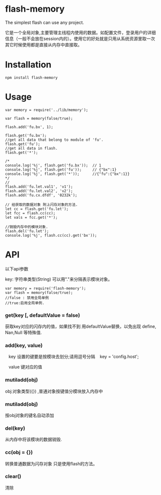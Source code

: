 # flash-memory
The simplest flash can use any project. 

它是一个全局对象,主要管理主线程内使用的数据。如配置文件，登录用户的详细信息（一般不会放在session内的）。使用它的好处就是只用从系统资源里取一次其它时候使用都是直接从内存中直接取。

# Installation

    npm install flash-memory
    
# Usage
    
    var memory = require('../lib/memory');

    var flash = memory(false/true);

    flash.add('fu.bx', 1);

    flash.get('fu.bx');
    //get all data that belong to module of 'fu'.
    flash.get('fu');
    //get all data in flash.
    flash.get('*');

    /*
    console.log('%j', flash.get('fu.bx'));  // 1
    console.log('%j', flash.get('fu'));     // {"bx":1}
    console.log('%j', flash.get('*'));      //{"fu":{"bx":1}}
    */
    //
    flash.add('fu.let.val1', 'v1');
    flash.add('fu.let.val2', 'v2');
    flash.add('fu.cx.dfdf', '0232k');

    // 给获取的数据对象 附上闪存对象的方法.
    let cc = flash.get('fu.let');
    let fcc = flash.cc(cc);
    let vals = fcc.get('*');

    //销毁内存中的模块对象.
    flash.del('fu.let');
    console.log('%j', flash.cc(cc).get('bx'));
 
# API
以下api参数

key: 字符串类型(String) 可以用"."来分隔表示模块对象。

    var memory = require('flash-memory');
    var flash = memory(false/true);
    //false : 禁用全局单例
    //true:启用全局单例.

### get(key [, defaultValue = false)
获取key对应的闪存内的值，如果找不到 用defaultValue替换，以免出现 define, Nan,Null 等特殊值.

### add(key, value)
    key 设置的键要是按模块去划分;请用逗号分隔
    key = 'config.host';
    
    value 键对应的值
### mutiladd(obj)

obj:对象类型({}) ,普通对象按键值分模块放入内存中
 
### mutiladd(obj)
按obj对象的键名自动添加
### del(key)
从内存中将该模块的数据销毁.
### cc(obj = {})
转换普通数据为闪存对象 只是使用flash的方法。
### clear()
清除
